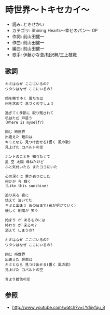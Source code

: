 時世界〜トキセカイ〜
=====================

- 読み: ときせかい
- カテゴリ: Shining Hearts〜幸せのパン〜 OP
- 作詞: 前山田健一
- 作曲: 前山田健一
- 編曲: 前山田健一
- 歌手: 伊藤かな恵/相沢舞/三上枝織


歌詞
-----

    キミはなぜ ここにいるの?
    ワタシはなぜ ここにいるの?

    頬を撫でゆく 風たちは
    何を求めて 息づくのでしょう

    過ぎてく季節に 取り残されて
    私はただ 戸惑う
    (Where is myself?)

    同じ 時世界
    出逢えた 理由は
    キミとなら 見つけ出せる(響く 風の歌)
    見上げた コバルトの空

    ホントのことを 知りたくて
    星 空 太陽 尋ねたけど
    ふと気付いたら またココにいた

    心の深くに 置き去りにした
    何かが 今 輝く
    (Like this sunshine)

    追り来る 夜に
    怯えて 泣いてた
    キミと出逢う あの日まで(夜が明けていく)
    優しく 朝陽が 笑う

    始まり が あるものには
    終わり が 来るの?
    消えて しまうの?

    キミはなぜ ここにいるの?
    ワタシはなぜ ここにいるの?

    同じ 時世界
    出逢えた 理由は
    キミとなら 見つけ出せる(響く 風の歌)
    見上げた コバルトの空

    青より碧色の空


参照
-----

- <http://www.youtube.com/watch?v=LYdiiyfqu_8>

